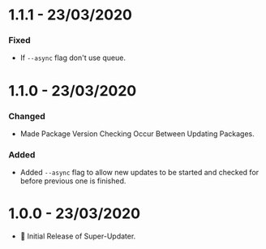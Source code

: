 # 1.1.1 - 23/03/2020

### Fixed

- If `--async` flag don't use queue.

# 1.1.0 - 23/03/2020

### Changed

- Made Package Version Checking Occur Between Updating Packages.

### Added

- Added `--async` flag to allow new updates to be started and checked for before previous one is finished.

# 1.0.0 - 23/03/2020

- 🎉 Initial Release of Super-Updater.
